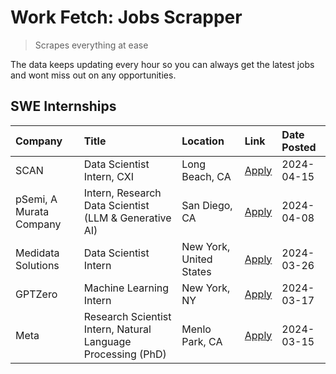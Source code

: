 # Work Fetch: Jobs Scrapper
> Scrapes everything at ease

The data keeps updating every hour so you can always get the latest jobs and wont miss out on any opportunities.

## SWE Internships
<!--START_SECTION:workfetch-->
| Company                 | Title                                                        | Location                | Link                                                                                                                                                                                                                                                                               | Date Posted   |
|:------------------------|:-------------------------------------------------------------|:------------------------|:-----------------------------------------------------------------------------------------------------------------------------------------------------------------------------------------------------------------------------------------------------------------------------------|:--------------|
| SCAN                    | Data Scientist Intern, CXI                                   | Long Beach, CA          | [Apply](https://www.linkedin.com/jobs/view/data-scientist-intern-cxi-at-scan-3899690492?position=7&pageNum=0&refId=d5iVPnH%2FyPaA%2F%2FClxi%2BJKQ%3D%3D&trackingId=wwlJOTXpLRlYPvOK2%2FqEFA%3D%3D&trk=public_jobs_jserp-result_search-card)                                        | 2024-04-15    |
| pSemi, A Murata Company | Intern, Research Data Scientist (LLM & Generative AI)        | San Diego, CA           | [Apply](https://www.linkedin.com/jobs/view/intern-research-data-scientist-llm-generative-ai-at-psemi-a-murata-company-3887074168?position=2&pageNum=0&refId=d5iVPnH%2FyPaA%2F%2FClxi%2BJKQ%3D%3D&trackingId=p49ADVN9D0Jj5FQrwTDfPw%3D%3D&trk=public_jobs_jserp-result_search-card) | 2024-04-08    |
| Medidata Solutions      | Data Scientist Intern                                        | New York, United States | [Apply](https://www.linkedin.com/jobs/view/data-scientist-intern-at-medidata-solutions-3810253704?position=6&pageNum=0&refId=d5iVPnH%2FyPaA%2F%2FClxi%2BJKQ%3D%3D&trackingId=oArE2Pqfh5vdSEJNgjIv4A%3D%3D&trk=public_jobs_jserp-result_search-card)                                | 2024-03-26    |
| GPTZero                 | Machine Learning Intern                                      | New York, NY            | [Apply](https://www.linkedin.com/jobs/view/machine-learning-intern-at-gptzero-3860723963?position=5&pageNum=0&refId=d5iVPnH%2FyPaA%2F%2FClxi%2BJKQ%3D%3D&trackingId=I3Yv2K%2Bz9MSpCvJAWQlh3w%3D%3D&trk=public_jobs_jserp-result_search-card)                                       | 2024-03-17    |
| Meta                    | Research Scientist Intern, Natural Language Processing (PhD) | Menlo Park, CA          | [Apply](https://www.linkedin.com/jobs/view/research-scientist-intern-natural-language-processing-phd-at-meta-3858718375?position=8&pageNum=0&refId=d5iVPnH%2FyPaA%2F%2FClxi%2BJKQ%3D%3D&trackingId=79KHP6Np0%2FjmcBPWuWxFCg%3D%3D&trk=public_jobs_jserp-result_search-card)        | 2024-03-15    |
<!--END_SECTION:workfetch-->
